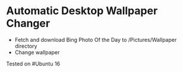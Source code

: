 Automatic Desktop Wallpaper Changer
===================================

* Fetch and download Bing Photo Of the Day to /Pictures/Wallpaper directory
* Change wallpaper

Tested on #Ubuntu 16
